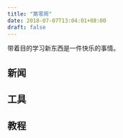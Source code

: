 ```yaml
---
title: "第零周"
date: 2018-07-07T13:04:01+08:00
draft: false
---
```



带着目的学习新东西是一件快乐的事情。
<!--more-->

## 新闻



## 工具

## 教程